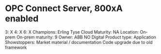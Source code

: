 # OPC Connect Server, 800xA enabled

3: X
 4: X
 6: X
Champions: Erling Tyse
Cloud Maturity: NA
Location: On-prem
On-prem maturity: 9
Owner: ABB NO Digital
Product type: Application
Showstoppers: Market material / documentation Code upgrade due to old framework